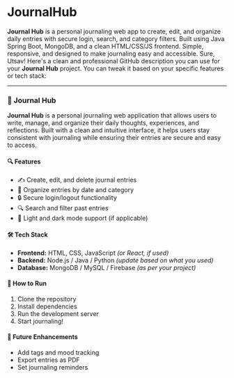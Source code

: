 # JournalHub
**Journal Hub** is a personal journaling web app to create, edit, and organize daily entries with secure login, search, and category filters. Built using Java Spring Boot, MongoDB, and a clean HTML/CSS/JS frontend. Simple, responsive, and designed to make journaling easy and accessible.
Sure, Utsav! Here's a clean and professional GitHub description you can use for your **Journal Hub** project. You can tweak it based on your specific features or tech stack:

---

### 📓 Journal Hub

**Journal Hub** is a personal journaling web application that allows users to write, manage, and organize their daily thoughts, experiences, and reflections. Built with a clean and intuitive interface, it helps users stay consistent with journaling while ensuring their entries are secure and easy to access.

#### 🔍 Features

* ✍️ Create, edit, and delete journal entries
* 📅 Organize entries by date and category
* 🔒 Secure login/logout functionality
* 🔍 Search and filter past entries
* 🌙 Light and dark mode support (if applicable)

#### 🛠️ Tech Stack

* **Frontend:** HTML, CSS, JavaScript *(or React, if used)*
* **Backend:** Node.js / Java / Python *(update based on what you used)*
* **Database:** MongoDB / MySQL / Firebase *(as per your project)*

#### 🚀 How to Run

1. Clone the repository
2. Install dependencies
3. Run the development server
4. Start journaling!

#### 📌 Future Enhancements

* Add tags and mood tracking
* Export entries as PDF
* Set journaling reminders

